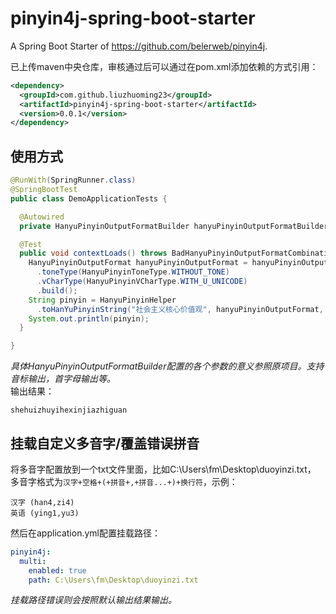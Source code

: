 # pinyin4j-spring-boot-starter
A Spring Boot Starter of https://github.com/belerweb/pinyin4j.

已上传maven中央仓库，审核通过后可以通过在pom.xml添加依赖的方式引用：
```xml
<dependency>
  <groupId>com.github.liuzhuoming23</groupId>
  <artifactId>pinyin4j-spring-boot-starter</artifactId>
  <version>0.0.1</version>
</dependency>
```

## 使用方式

```java
@RunWith(SpringRunner.class)
@SpringBootTest
public class DemoApplicationTests {

  @Autowired
  private HanyuPinyinOutputFormatBuilder hanyuPinyinOutputFormatBuilder;

  @Test
  public void contextLoads() throws BadHanyuPinyinOutputFormatCombination {
    HanyuPinyinOutputFormat hanyuPinyinOutputFormat = hanyuPinyinOutputFormatBuilder
      .toneType(HanyuPinyinToneType.WITHOUT_TONE)
      .vCharType(HanyuPinyinVCharType.WITH_U_UNICODE)
      .build();
    String pinyin = HanyuPinyinHelper
      .toHanYuPinyinString("社会主义核心价值观", hanyuPinyinOutputFormat, "", true);
    System.out.println(pinyin);
  }

}
```
*具体HanyuPinyinOutputFormatBuilder配置的各个参数的意义参照原项目。支持音标输出，首字母输出等。*  
输出结果：
```shell script
shehuizhuyihexinjiazhiguan
```

## 挂载自定义多音字/覆盖错误拼音

将多音字配置放到一个txt文件里面，比如C:\Users\fm\Desktop\duoyinzi.txt，  
多音字格式为`汉字+空格+(+拼音+,+拼音...+)+换行符`，示例：
```text
汉字 (han4,zi4)
英语 (ying1,yu3)
```
然后在application.yml配置挂载路径：
```yaml
pinyin4j:
  multi:
    enabled: true
    path: C:\Users\fm\Desktop\duoyinzi.txt
```
*挂载路径错误则会按照默认输出结果输出。*
